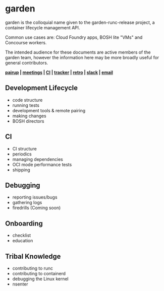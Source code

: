 # garden

garden is the colloquial name given to the garden-runc-release project, a
container lifecycle management API.

Common use cases are: Cloud Foundry apps, BOSH lite "VMs" and Concourse workers.

The intended audience for these documents are active members of the garden team,
however the information here may be more broadly useful for general
contributors.

**[pairup](http://pairup-ng.mybluemix.net/#garden) |
[meetings](https://bit.ly/garden-cf) |
[CI](https://garden.ci.cf-app.com) |
[tracker](https://www.pivotaltracker.com/n/projects/1158420) |
[retro](https://retros.cfapps.io/retros/garden) |
[slack](https://cloudfoundry.slack.com/messages/C033RE5D6/) |
[email](mailto:cf-garden@pivotal.io)**

## Development Lifecycle

- code structure
- running tests
- development tools & remote pairing
- making changes
- BOSH directors

## CI

- CI structure
- periodics
- managing dependencies
- OCI mode performance tests
- shipping

## Debugging

- reporting issues/bugs
- gathering logs
- firedrills (Coming soon)

## Onboarding

- checklist
- education

## Tribal Knowledge

- contributing to runc
- contributing to containerd
- debugging the Linux kernel
- nsenter
